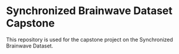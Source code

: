 # Synchronized Brainwave Dataset Capstone
This repository is used for the capstone project on the Synchronized Brainwave Dataset. 
